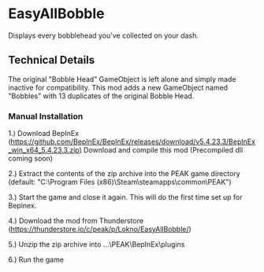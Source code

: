 # EasyAllBobble

Displays every bobblehead you've collected on your dash.

## Technical Details

The original "Bobble Head" GameObject is left alone and simply made inactive for compatibility. This mod adds a new GameObject named "Bobbles" with 13 duplicates of the original Bobble Head.

### Manual Installation

1.) Download BepInEx (https://github.com/BepInEx/BepInEx/releases/download/v5.4.23.3/BepInEx_win_x64_5.4.23.3.zip)
    Download and compile this mod (Precompiled dll coming soon)

2.) Extract the contents of the zip archive into the PEAK game directory (default: "C:\Program Files (x86)\Steam\steamapps\common\PEAK")

3.) Start the game and close it again. This will do the first time set up for Bepinex.

4.) Download the mod from Thunderstore (https://thunderstore.io/c/peak/p/Lokno/EasyAllBobble/)

5.) Unzip the zip archive into ...\PEAK\BepInEx\plugins

6.) Run the game

